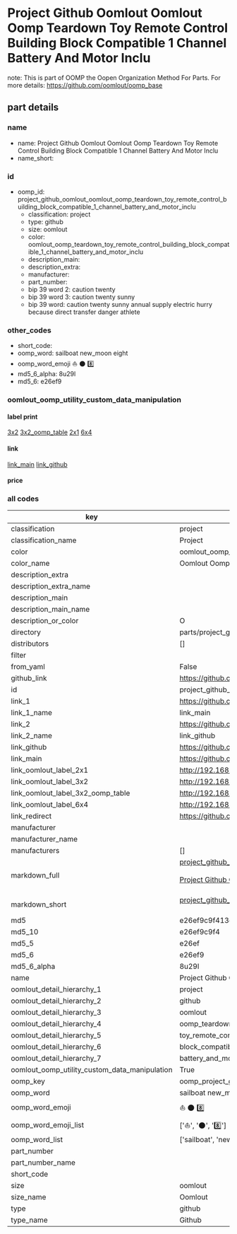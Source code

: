 # Project Github Oomlout Oomlout Oomp Teardown Toy Remote Control Building Block Compatible 1 Channel Battery And Motor Inclu  

note: This is part of OOMP the Oopen Organization Method For Parts. For more details: https://github.com/oomlout/oomp_base

##  part details
  







### name
* name: Project Github Oomlout Oomlout Oomp Teardown Toy Remote Control Building Block Compatible 1 Channel Battery And Motor Inclu
* name_short: 
### id
* oomp_id: project_github_oomlout_oomlout_oomp_teardown_toy_remote_control_building_block_compatible_1_channel_battery_and_motor_inclu
  * classification: project
  * type: github
  * size: oomlout
  * color: oomlout_oomp_teardown_toy_remote_control_building_block_compatible_1_channel_battery_and_motor_inclu
  * description_main: 
  * description_extra: 
  * manufacturer: 
  * part_number: 
  * bip 39 word 2: caution twenty
  * bip 39 word 3: caution twenty sunny
  * bip 39 word: caution twenty sunny annual supply electric hurry because direct transfer danger athlete

### other_codes
* short_code: 
* oomp_word: sailboat new_moon eight
* oomp_word_emoji :sailboat: :new_moon: :eight:
* md5_6_alpha: 8u29l
* md5_6: e26ef9






### oomlout_oomp_utility_custom_data_manipulation
#### label print
[3x2](http://192.168.1.245:1112/?label=oomp%208u29l)
[3x2_oomp_table](http://192.168.1.108:1112/?label=oomp%208u29l)
[2x1](http://192.168.1.242:1112/?label=oomp%208u29l)
[6x4](http://192.168.1.55:1112/?label=oomp%208u29l)    

#### link

[link_main](https://github.com/oomlout/oomlout_oomp_version_1_messy/tree/main/parts/project_github_oomlout_oomlout_oomp_teardown_toy_remote_control_building_block_compatible_1_channel_battery_and_motor_inclu) [link_github](https://github.com/oomlout/oomlout_oomp_version_1_messy/tree/main/parts/project_github_oomlout_oomlout_oomp_teardown_toy_remote_control_building_block_compatible_1_channel_battery_and_motor_inclu)                             

#### price







### all codes 
| key | value |  
| --- | --- |  
| classification | project |  
| classification_name | Project |  
| color | oomlout_oomp_teardown_toy_remote_control_building_block_compatible_1_channel_battery_and_motor_inclu |  
| color_name | Oomlout Oomp Teardown Toy Remote Control Building Block Compatible 1 Channel Battery And Motor Inclu |  
| description_extra |  |  
| description_extra_name |  |  
| description_main |  |  
| description_main_name |  |  
| description_or_color | O  |  
| directory | parts/project_github_oomlout_oomlout_oomp_teardown_toy_remote_control_building_block_compatible_1_channel_battery_and_motor_inclu |  
| distributors | [] |  
| filter |  |  
| from_yaml | False |  
| github_link | https://github.com/oomlout/oomlout_oomp_part_src/tree/main/parts/project_github_oomlout_oomlout_oomp_teardown_toy_remote_control_building_block_compatible_1_channel_battery_and_motor_inclu |  
| id | project_github_oomlout_oomlout_oomp_teardown_toy_remote_control_building_block_compatible_1_channel_battery_and_motor_inclu |  
| link_1 | https://github.com/oomlout/oomlout_oomp_version_1_messy/tree/main/parts/project_github_oomlout_oomlout_oomp_teardown_toy_remote_control_building_block_compatible_1_channel_battery_and_motor_inclu |  
| link_1_name | link_main |  
| link_2 | https://github.com/oomlout/oomlout_oomp_version_1_messy/tree/main/parts/project_github_oomlout_oomlout_oomp_teardown_toy_remote_control_building_block_compatible_1_channel_battery_and_motor_inclu |  
| link_2_name | link_github |  
| link_github | https://github.com/oomlout/oomlout_oomp_version_1_messy/tree/main/parts/project_github_oomlout_oomlout_oomp_teardown_toy_remote_control_building_block_compatible_1_channel_battery_and_motor_inclu |  
| link_main | https://github.com/oomlout/oomlout_oomp_version_1_messy/tree/main/parts/project_github_oomlout_oomlout_oomp_teardown_toy_remote_control_building_block_compatible_1_channel_battery_and_motor_inclu |  
| link_oomlout_label_2x1 | http://192.168.1.242:1112/?label=oomp%208u29l |  
| link_oomlout_label_3x2 | http://192.168.1.245:1112/?label=oomp%208u29l |  
| link_oomlout_label_3x2_oomp_table | http://192.168.1.108:1112/?label=oomp%208u29l |  
| link_oomlout_label_6x4 | http://192.168.1.55:1112/?label=oomp%208u29l |  
| link_redirect | https://github.com/oomlout/oomlout_oomp_version_1_messy/tree/main/parts/project_github_oomlout_oomlout_oomp_teardown_toy_remote_control_building_block_compatible_1_channel_battery_and_motor_inclu |  
| manufacturer |  |  
| manufacturer_name |  |  
| manufacturers | [] |  
| markdown_full | [project_github_oomlout_oomlout_oomp_teardown_toy_remote_control_building_block_compatible_1_channel_battery_and_motor_inclu](none)<br>[](none)<br>[Project Github Oomlout Oomlout Oomp Teardown Toy Remote Control Building Block Compatible 1 Channel Battery And Motor Inclu](none)<br><br> |  
| markdown_short | [project_github_oomlout_oomlout_oomp_teardown_toy_remote_control_building_block_compatible_1_channel_battery_and_motor_inclu](none)<br><br> |  
| md5 | e26ef9c9f413cdf51dece097b2fac925 |  
| md5_10 | e26ef9c9f4 |  
| md5_5 | e26ef |  
| md5_6 | e26ef9 |  
| md5_6_alpha | 8u29l |  
| name | Project Github Oomlout Oomlout Oomp Teardown Toy Remote Control Building Block Compatible 1 Channel Battery And Motor Inclu |  
| oomlout_detail_hierarchy_1 | project |  
| oomlout_detail_hierarchy_2 | github |  
| oomlout_detail_hierarchy_3 | oomlout |  
| oomlout_detail_hierarchy_4 | oomp_teardown |  
| oomlout_detail_hierarchy_5 | toy_remote_control_building |  
| oomlout_detail_hierarchy_6 | block_compatible_1_channel |  
| oomlout_detail_hierarchy_7 | battery_and_motor_inclu |  
| oomlout_oomp_utility_custom_data_manipulation | True |  
| oomp_key | oomp_project_github_oomlout_oomlout_oomp_teardown_toy_remote_control_building_block_compatible_1_channel_battery_and_motor_inclu |  
| oomp_word | sailboat new_moon eight |  
| oomp_word_emoji | :sailboat: :new_moon: :eight: |  
| oomp_word_emoji_list | [':sailboat:', ':new_moon:', ':eight:'] |  
| oomp_word_list | ['sailboat', 'new_moon', 'eight'] |  
| part_number |  |  
| part_number_name |  |  
| short_code |  |  
| size | oomlout |  
| size_name | Oomlout |  
| type | github |  
| type_name | Github |  
